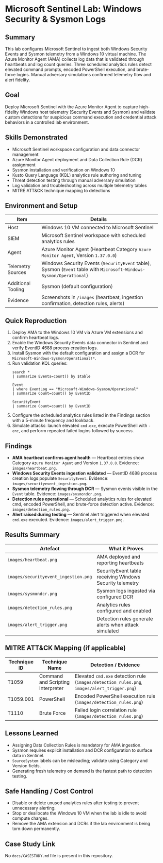 # Microsoft Sentinel Lab: Windows Security & Sysmon Logs

## Summary
This lab configures Microsoft Sentinel to ingest both Windows Security Events and Sysmon telemetry from a Windows 10 virtual machine. The Azure Monitor Agent (AMA) collects log data that is validated through heartbeats and log count queries. Three scheduled analytics rules detect elevated command prompts, encoded PowerShell execution, and brute-force logins. Manual adversary simulations confirmed telemetry flow and alert fidelity.

## Goal
Deploy Microsoft Sentinel with the Azure Monitor Agent to capture high-fidelity Windows host telemetry (Security Events and Sysmon) and validate custom detections for suspicious command execution and credential attack behaviors in a controlled lab environment.

## Skills Demonstrated
- Microsoft Sentinel workspace configuration and data connector management
- Azure Monitor Agent deployment and Data Collection Rule (DCR) assignment
- Sysmon installation and verification on Windows 10
- Kusto Query Language (KQL) analytics rule authoring and tuning
- Threat detection testing through manual adversary simulation
- Log validation and troubleshooting across multiple telemetry tables
- MITRE ATT&CK technique mapping to detections

## Environment and Setup
| Item | Details |
| --- | --- |
| Host | Windows 10 VM connected to Microsoft Sentinel |
| SIEM | Microsoft Sentinel workspace with scheduled analytics rules |
| Agent | Azure Monitor Agent (Heartbeat Category `Azure Monitor Agent`, Version `1.37.0.0`) |
| Telemetry Sources | Windows Security Events (`SecurityEvent` table), Sysmon (`Event` table with `Microsoft-Windows-Sysmon/Operational`) |
| Additional Tooling | Sysmon (default configuration) |
| Evidence | Screenshots in `/images` (heartbeat, ingestion confirmation, detection rules, alerts) |

## Quick Reproduction
1. Deploy AMA to the Windows 10 VM via Azure VM extensions and confirm heartbeat logs.
2. Enable the Windows Security Events data connector in Sentinel and verify EventID 4688 process creation logs.
3. Install Sysmon with the default configuration and assign a DCR for `Microsoft-Windows-Sysmon/Operational!*`.
4. Run validation KQL queries:
   ```kql
   search *
   | summarize Events=count() by $table
   ```
   ```kql
   Event
   | where EventLog == "Microsoft-Windows-Sysmon/Operational"
   | summarize Count=count() by EventID
   ```
   ```kql
   SecurityEvent
   | summarize Count=count() by EventID
   ```
5. Configure the scheduled analytics rules listed in the Findings section with a 5-minute frequency and lookback.
6. Simulate attacks: launch elevated `cmd.exe`, execute PowerShell with `-enc`, and perform repeated failed logins followed by success.

## Findings
- **AMA heartbeat confirms agent health** — Heartbeat entries show Category `Azure Monitor Agent` and Version `1.37.0.0`. Evidence: `images/heartbeat.png`.
- **Windows Security Events ingestion validated** — EventID 4688 process creation logs populate `SecurityEvent`. Evidence: `images/securityevent_ingestion.png`.
- **Sysmon telemetry flowing through DCR** — Sysmon events visible in the `Event` table. Evidence: `images/sysmondcr.png`.
- **Detection rules operational** — Scheduled analytics rules for elevated cmd, encoded PowerShell, and brute-force detection active. Evidence: `images/detection_rules.png`.
- **Alert raised during testing** — Sentinel alert triggered when elevated `cmd.exe` executed. Evidence: `images/alert_trigger.png`.

## Results Summary
| Artefact | What it Proves |
| --- | --- |
| `images/heartbeat.png` | AMA deployed and reporting heartbeats |
| `images/securityevent_ingestion.png` | SecurityEvent table receiving Windows Security telemetry |
| `images/sysmondcr.png` | Sysmon logs ingested via configured DCR |
| `images/detection_rules.png` | Analytics rules configured and enabled |
| `images/alert_trigger.png` | Detection rules generate alerts when attack simulated |

## MITRE ATT&CK Mapping (if applicable)
| Technique ID | Technique Name | Detection / Evidence |
| --- | --- | --- |
| T1059 | Command and Scripting Interpreter | Elevated `cmd.exe` detection rule (`images/detection_rules.png`, `images/alert_trigger.png`) |
| T1059.001 | PowerShell | Encoded PowerShell execution rule (`images/detection_rules.png`) |
| T1110 | Brute Force | Failed login correlation rule (`images/detection_rules.png`) |

## Lessons Learned
- Assigning Data Collection Rules is mandatory for AMA ingestion.
- Sysmon requires explicit installation and DCR configuration to surface data in Sentinel.
- `SourceSystem` labels can be misleading; validate using Category and Version fields.
- Generating fresh telemetry on demand is the fastest path to detection testing.

## Safe Handling / Cost Control
- Disable or delete unused analytics rules after testing to prevent unnecessary alerting.
- Stop or deallocate the Windows 10 VM when the lab is idle to avoid compute charges.
- Remove the AMA extension and DCRs if the lab environment is being torn down permanently.

## Case Study Link
No `docs/CASESTUDY.md` file is present in this repository.

